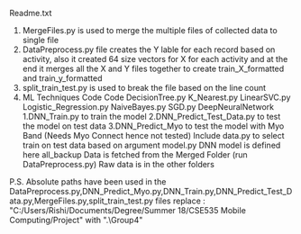 Readme.txt

1. MergeFiles.py is used to merge the multiple files of collected data to single file
2. DataPreprocess.py file creates the Y lable for each record based on activity, also it created 64 size vectors for X for each activity and at the end it merges all the X and Y files together to create train_X_formatted and train_y_formatted
3. split_train_test.py is used to break the file based on the line count
4. ML Techniques Code
Code
	DecisionTree.py
	K_Nearest.py
	LinearSVC.py
	Logistic_Regression.py
	NaiveBayes.py
	SGD.py
	DeepNeuralNetwork
	1.DNN_Train.py to train the model
	2.DNN_Predict_Test_Data.py to test the model on test data
	3.DNN_Predict_Myo to test the model with Myo Band (Needs Myo Connect hence not tested)
	Include
		data.py to select train on test data based on argument
		model.py DNN model is defined here
all_backup
	Data is fetched from the Merged Folder (run DataPreprocess.py)
	Raw data is in the other folders


P.S. Absolute paths have been used in the DataPreprocess.py,DNN_Predict_Myo.py,DNN_Train.py,DNN_Predict_Test_Data.py,MergeFiles.py,split_train_test.py files
 replace : "C:/Users/Rishi/Documents/Degree/Summer 18/CSE535 Mobile Computing/Project" with  ".\Group4"
 